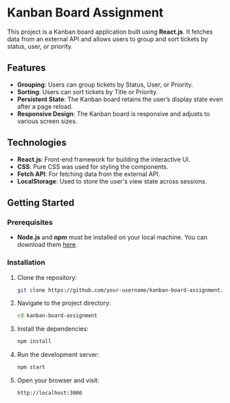 # Kanban Board Assignment

This project is a Kanban board application built using **React.js**. It fetches data from an external API and allows users to group and sort tickets by status, user, or priority.

## Features

- **Grouping**: Users can group tickets by Status, User, or Priority.
- **Sorting**: Users can sort tickets by Title or Priority.
- **Persistent State**: The Kanban board retains the user’s display state even after a page reload.
- **Responsive Design**: The Kanban board is responsive and adjusts to various screen sizes.

## Technologies

- **React.js**: Front-end framework for building the interactive UI.
- **CSS**: Pure CSS was used for styling the components.
- **Fetch API**: For fetching data from the external API.
- **LocalStorage**: Used to store the user's view state across sessions.

## Getting Started

### Prerequisites

- **Node.js** and **npm** must be installed on your local machine. You can download them [here](https://nodejs.org/en/download/).

### Installation

1. Clone the repository:

    ```bash
    git clone https://github.com/your-username/kanban-board-assignment.git
    ```

2. Navigate to the project directory:

    ```bash
    cd kanban-board-assignment
    ```

3. Install the dependencies:

    ```bash
    npm install
    ```

4. Run the development server:

    ```bash
    npm start
    ```

5. Open your browser and visit:

    ```bash
    http://localhost:3000
    ```

